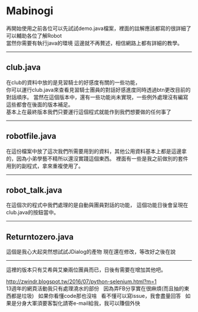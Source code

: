 # Mabinogi 　

再開始使用之前各位可以先試試demo.java檔案，裡面的註解應該都寫的很詳細了可以輔助各位了解Robot  
當然你需要有執行java的環境 這邊就不再贅述，相信網路上都有詳細的教學。    

-----------------------------
club.java  
-------
在club的資料中放的是見習騎士的好感度有關的一些功能，  
你可以運行club.java來查看見習騎士團員的對話好感進度同時透過btn更改目前的對話順序。
當然在這個版本中，還有一些功能尚未實現，一些例外處理沒有編寫這些都會在後面的版本補足。  
基本上在最終版本我們只要運行這個程式就能作到我們想要做的任何事了　　

-----------------------------  
robotfile.java  
----------
在這份檔案中放了這次我們所需要用到的資料，其他公用資料基本上都是這邊拿的，因為小弟學藝不精所以還沒實踐這個東西。
裡面有一些是我之前做別的套件用到的副程式，拿來重複使用了。

-----------------------------
robot_talk.java  
----------
在這個次的程式中我們處理的是自動與團員對話的功能，
這個功能日後會呈現在club.java的按鈕當中。  

-----------------------------
Returntozero.java  
---------
這個是我心大起突然想試試JDialog的產物
現在還在修改，等改好之後在說

-----------------
這裡的版本只有艾希與艾樂兩位團員而已，日後有需要在增加其他吧。

http://zwindr.blogspot.tw/2016/07/python-selenium.html?m=1  
13週年的網頁活動我只有處理澆水的部份  
因為弄FB分享實在很麻煩(而且抽的東西都是垃圾)  
如果你看懂code那也沒啥  
看不懂可以寫issue，我會盡量回答  
如果是分身大軍須要客製化請寄e-mail給我，我可以賺個外快
